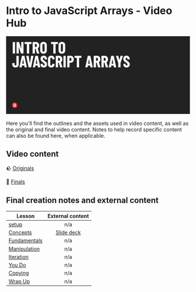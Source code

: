 # Intro to JavaScript Arrays - Video Hub

![Hero image](../../assets/hero-secondary.png)

Here you'll find the outlines and the assets used in video content, as well as the original and final video content. Notes to help record specific content can also be found here, when applicable.

## Video content

🪨 [Originals](https://drive.google.com/drive/folders/1_-IO_pj_zjjDZI4ZAOK-jg6Yz3kv6q-a?usp=drive_link)

💎 [Finals](https://generalassembly.wistia.com/projects/zunz2xmri6)

## Final creation notes and external content

| Lesson | External content |
| ------ |:----------------:|
| [setup](./setup.txt)               | n/a |
| [Concepts](./concepts.txt)         | [Slide deck](https://docs.google.com/presentation/d/1UgDBzvE7DGYStbkPvOv9090lrUNNza2YPNt-lbaqctE/edit) | 
| [Fundamentals](./fundamentals.txt) | n/a |
| [Manipulation](./manipulation.txt) | n/a |
| [Iteration](./iteration.txt)       | n/a |
| [You Do](./you-do.txt)             | n/a |
| [Copying](./copying.txt)           | n/a |
| [Wrap Up](./wrap-up.txt)           | n/a |

